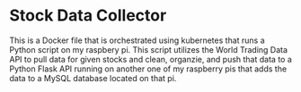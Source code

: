 # Stock Data Collector
This is a Docker file that is orchestrated using kubernetes that runs a Python script on my raspbery pi. This script utilizes the World Trading Data API to pull data for given stocks and clean, organzie, and push that data to a Python Flask API running on another one of my raspberry pis that adds the data to a MySQL database located on that pi.
